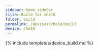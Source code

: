 ```yaml
---
sidebar: home_sidebar
title: Build for che10
folder: build
permalink: /devices/che10/build
device: che10
---
```

{% include templates/device_build.md %}
